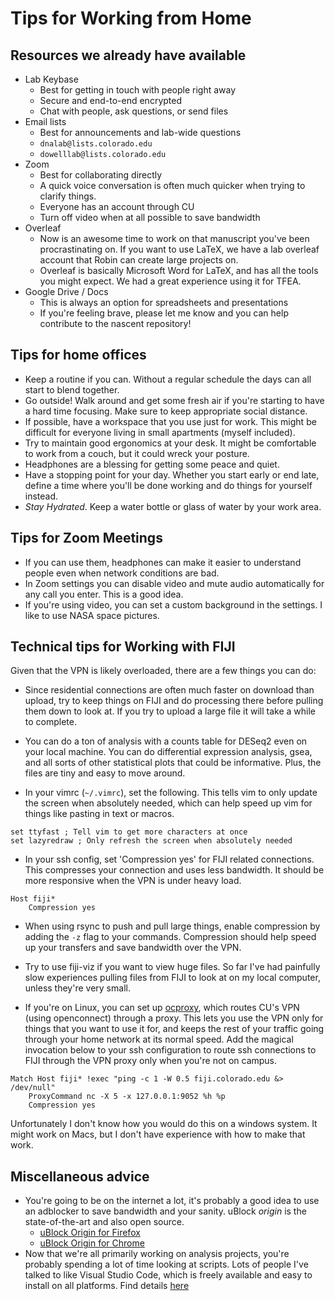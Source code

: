# Tips for Working from Home

## Resources we already have available

- Lab Keybase
  - Best for getting in touch with people right away
  - Secure and end-to-end encrypted
  - Chat with people, ask questions, or send files
- Email lists
  - Best for announcements and lab-wide questions
  - `dnalab@lists.colorado.edu`
  - `dowelllab@lists.colorado.edu`
- Zoom
  - Best for collaborating directly
  - A quick voice conversation is often much quicker when trying to
    clarify things.
  - Everyone has an account through CU
  - Turn off video when at all possible to save bandwidth
- Overleaf
  - Now is an awesome time to work on that manuscript you've been
    procrastinating on. If you want to use LaTeX, we have a lab
    overleaf account that Robin can create large projects on.
  - Overleaf is basically Microsoft Word for LaTeX, and has all the
    tools you might expect. We had a great experience using it for
    TFEA.
- Google Drive / Docs
  - This is always an option for spreadsheets and presentations
  - If you're feeling brave, please let me know and you can help
    contribute to the nascent repository!

## Tips for home offices

- Keep a routine if you can. Without a regular schedule the days can
  all start to blend together.
- Go outside! Walk around and get some fresh air if you're starting to
  have a hard time focusing. Make sure to keep appropriate social distance.
- If possible, have a workspace that you use just for work. This might
  be difficult for everyone living in small apartments (myself
  included).
- Try to maintain good ergonomics at your desk. It might be
  comfortable to work from a couch, but it could wreck your posture.
- Headphones are a blessing for getting some peace and quiet.
- Have a stopping point for your day. Whether you start early or end
  late, define a time where you'll be done working and do things for
  yourself instead.
- *Stay Hydrated*. Keep a water bottle or glass of water by your work
  area.

## Tips for Zoom Meetings

- If you can use them, headphones can make it easier to understand
  people even when network conditions are bad.
- In Zoom settings you can disable video and mute audio automatically
  for any call you enter. This is a good idea.
- If you're using video, you can set a custom background in the
  settings. I like to use NASA space pictures.

## Technical tips for Working with FIJI

Given that the VPN is likely overloaded, there are a few things you
can do:

- Since residential connections are often much faster on download than
  upload, try to keep things on FIJI and do processing there before
  pulling them down to look at. If you try to upload a large file it
  will take a while to complete.

- You can do a ton of analysis with a counts table for DESeq2 even on
  your local machine. You can do differential expression analysis,
  gsea, and all sorts of other statistical plots that could be
  informative. Plus, the files are tiny and easy to move around.

- In your vimrc (`~/.vimrc`), set the following. This tells vim to
  only update the screen when absolutely needed, which can help speed
  up vim for things like pasting in text or macros.

```
set ttyfast ; Tell vim to get more characters at once
set lazyredraw ; Only refresh the screen when absolutely needed
```

- In your ssh config, set 'Compression yes' for FIJI related
  connections. This compresses your connection and uses less
  bandwidth. It should be more responsive when the VPN is under heavy
  load.

```
Host fiji*
    Compression yes
```

- When using rsync to push and pull large things, enable compression
  by adding the `-z` flag to your commands. Compression should help
  speed up your transfers and save bandwidth over the VPN.

- Try to use fiji-viz if you want to view huge files. So far I've had
  painfully slow experiences pulling files from FIJI to look at on my
  local computer, unless they're very small.

- If you're on Linux, you can set up
  [ocproxy](https://github.com/cernekee/ocproxy), which routes CU's
  VPN (using openconnect) through a proxy. This lets you use the VPN
  only for things that you want to use it for, and keeps the rest of
  your traffic going through your home network at its normal speed.
  Add the magical invocation below to your ssh configuration to route
  ssh connections to FIJI through the VPN proxy only when you're not
  on campus.

```
Match Host fiji* !exec "ping -c 1 -W 0.5 fiji.colorado.edu &> /dev/null"
    ProxyCommand nc -X 5 -x 127.0.0.1:9052 %h %p
    Compression yes
```

  Unfortunately I don't know how you would do this on a windows
  system. It might work on Macs, but I don't have experience with how
  to make that work.

## Miscellaneous advice

- You're going to be on the internet a lot, it's probably a good idea
  to use an adblocker to save bandwidth and your sanity. uBlock
  *origin* is the state-of-the-art and also open source.
  - [uBlock Origin for Firefox](https://addons.mozilla.org/en-US/firefox/addon/ublock-origin/)
  - [uBlock Origin for Chrome](https://chrome.google.com/webstore/detail/ublock-origin/cjpalhdlnbpafiamejdnhcphjbkeiagm?hl=en)
- Now that we're all primarily working on analysis projects, you're
  probably spending a lot of time looking at scripts. Lots of people
  I've talked to like Visual Studio Code, which is freely available
  and easy to install on all platforms. Find details [here](https://code.visualstudio.com/)
